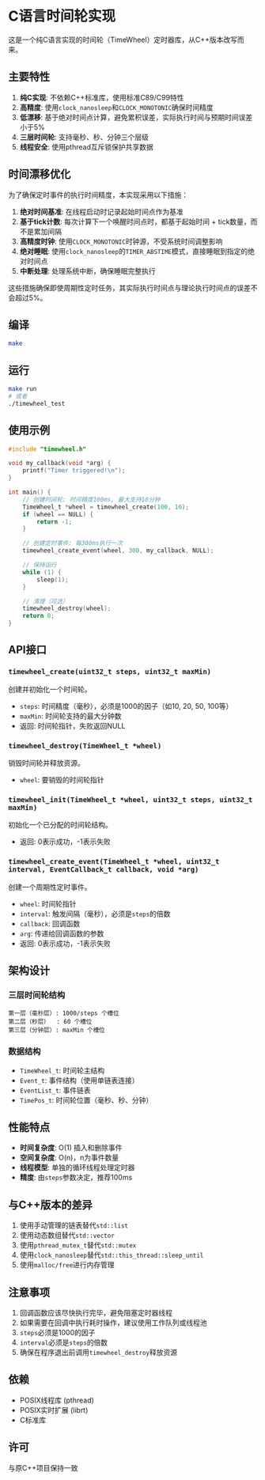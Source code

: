 # C语言时间轮实现

这是一个纯C语言实现的时间轮（TimeWheel）定时器库，从C++版本改写而来。

## 主要特性

1. **纯C实现**: 不依赖C++标准库，使用标准C89/C99特性
2. **高精度**: 使用`clock_nanosleep`和`CLOCK_MONOTONIC`确保时间精度
3. **低漂移**: 基于绝对时间点计算，避免累积误差，实际执行时间与预期时间误差小于5%
4. **三层时间轮**: 支持毫秒、秒、分钟三个层级
5. **线程安全**: 使用pthread互斥锁保护共享数据

## 时间漂移优化

为了确保定时事件的执行时间精度，本实现采用以下措施：

1. **绝对时间基准**: 在线程启动时记录起始时间点作为基准
2. **基于tick计数**: 每次计算下一个唤醒时间点时，都基于起始时间 + tick数量，而不是累加间隔
3. **高精度时钟**: 使用`CLOCK_MONOTONIC`时钟源，不受系统时间调整影响
4. **绝对睡眠**: 使用`clock_nanosleep`的`TIMER_ABSTIME`模式，直接睡眠到指定的绝对时间点
5. **中断处理**: 处理系统中断，确保睡眠完整执行

这些措施确保即使周期性定时任务，其实际执行时间点与理论执行时间点的误差不会超过5%。

## 编译

```bash
make
```

## 运行

```bash
make run
# 或者
./timewheel_test
```

## 使用示例

```c
#include "timewheel.h"

void my_callback(void *arg) {
    printf("Timer triggered!\n");
}

int main() {
    // 创建时间轮: 时间精度100ms, 最大支持10分钟
    TimeWheel_t *wheel = timewheel_create(100, 10);
    if (wheel == NULL) {
        return -1;
    }

    // 创建定时事件: 每300ms执行一次
    timewheel_create_event(wheel, 300, my_callback, NULL);

    // 保持运行
    while (1) {
        sleep(1);
    }

    // 清理（可选）
    timewheel_destroy(wheel);
    return 0;
}
```

## API接口

### `timewheel_create(uint32_t steps, uint32_t maxMin)`
创建并初始化一个时间轮。
- `steps`: 时间精度（毫秒），必须是1000的因子（如10, 20, 50, 100等）
- `maxMin`: 时间轮支持的最大分钟数
- 返回: 时间轮指针，失败返回NULL

### `timewheel_destroy(TimeWheel_t *wheel)`
销毁时间轮并释放资源。
- `wheel`: 要销毁的时间轮指针

### `timewheel_init(TimeWheel_t *wheel, uint32_t steps, uint32_t maxMin)`
初始化一个已分配的时间轮结构。
- 返回: 0表示成功，-1表示失败

### `timewheel_create_event(TimeWheel_t *wheel, uint32_t interval, EventCallback_t callback, void *arg)`
创建一个周期性定时事件。
- `wheel`: 时间轮指针
- `interval`: 触发间隔（毫秒），必须是`steps`的倍数
- `callback`: 回调函数
- `arg`: 传递给回调函数的参数
- 返回: 0表示成功，-1表示失败

## 架构设计

### 三层时间轮结构

```
第一层（毫秒层）: 1000/steps 个槽位
第二层（秒层）  : 60 个槽位
第三层（分钟层）: maxMin 个槽位
```

### 数据结构

- `TimeWheel_t`: 时间轮主结构
- `Event_t`: 事件结构（使用单链表连接）
- `EventList_t`: 事件链表
- `TimePos_t`: 时间轮位置（毫秒、秒、分钟）

## 性能特点

- **时间复杂度**: O(1) 插入和删除事件
- **空间复杂度**: O(n)，n为事件数量
- **线程模型**: 单独的循环线程处理定时器
- **精度**: 由`steps`参数决定，推荐100ms

## 与C++版本的差异

1. 使用手动管理的链表替代`std::list`
2. 使用动态数组替代`std::vector`
3. 使用`pthread_mutex_t`替代`std::mutex`
4. 使用`clock_nanosleep`替代`std::this_thread::sleep_until`
5. 使用`malloc/free`进行内存管理

## 注意事项

1. 回调函数应该尽快执行完毕，避免阻塞定时器线程
2. 如果需要在回调中执行耗时操作，建议使用工作队列或线程池
3. `steps`必须是1000的因子
4. `interval`必须是`steps`的倍数
5. 确保在程序退出前调用`timewheel_destroy`释放资源

## 依赖

- POSIX线程库 (pthread)
- POSIX实时扩展 (librt)
- C标准库

## 许可

与原C++项目保持一致
